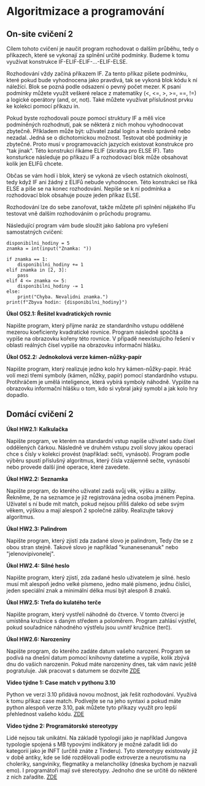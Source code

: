 # Algoritmizace a programování

## On-site cvičení 2

Cílem tohoto cvičení je naučit program rozhodovat o dalším průběhu, tedy o příkazech, které se vykonají za splnění určité podmínky. Budeme k tomu využívat konstrukce IF-ELIF-ELIF-...-ELIF-ELSE. 

Rozhodování vždy začíná příkazem IF. Za tento příkaz píšete podmínku, které pokud bude vyhodnocena jako pravdivá, tak se vykoná blok kódu k ní náležící. Blok se pozná podle odsazení o pevný počet mezer. K psaní podmínky můžete využít veškeré relace z matematiky (<, <=, >, >=, ==, !=) a logické operátory (and, or, not). Také můžete využívat příslušnost prvku ke kolekci pomocí příkazu in.

Pokud byste rozhodovali pouze pomocí struktury IF a měli více podmíněných rozhodnutí, pak se některá z nich mohou vyhodnocovat zbytečně. Příkladem může být: uživatel zadal login a heslo správně nebo nezadal. Jedná se o dichotomickou možnost. Testovat obě podmínky je zbytečné. Proto musí v programovacích jazycích existovat konstrukce pro "tak jinak". Této konstrukci říkáme ELIF (zkratka pro ELSE IF). Tato konsturkce následuje po příkazu IF a rozhodovací blok může obsahovat kolik jen ELIFů chcete. 

Občas se vám hodí i blok, který se vykoná ze všech ostatních okolností, tedy když IF ani žádný z ELIFů nebude vyhodnocen. Této konstrukci se říká ELSE a píše se na konec rozhodování. Nepíše se k ní podmínka a rozhodovací blok obsahuje pouze jeden příkaz ELSE.

Rozhodování lze do sebe zanořovat, takže můžete při splnění nějakého IFu testovat vně dalším rozhodováním o průchodu programu. 

Následující program vám bude sloužit jako šablona pro vyřešení samostatných cvičení:
```
disponibilni_hodiny = 5
znamka = int(input("Znamka: "))

if znamka == 1:
    disponibilni_hodiny += 1
elif znamka in [2, 3]:
    pass
elif 4 <= znamka <= 5:
    disponibilni_hodiny -= 1
else:
    print("Chyba. Nevalidni znamka.")
print(f"Zbyva hodin: {disponibilni_hodiny}")
```


**Úkol OS2.1: Řešitel kvadratických rovnic**

Napište program, který přijme naráz ze standardního vstupu oddělené mezerou koeficienty kvadratické rovnice. Program následně spočítá a vypíše na obrazovku kořeny této rovnice. V případě neexistujícího řešení v oblasti reálných čísel vypíše na obrazovku informační hlášku.

**Úkol OS2.2: Jednokolová verze kámen-nůžky-papír**

Napište program, který realizuje jedno kolo hry kámen-nůžky-papír. Hráč volí mezi třemi symboly (kámen, nůžky, papír) pomocí standardního vstupu. Protihráčem je umělá inteligence, která vybírá symboly náhodně. Vypište na obrazovku informační hlášku o tom, kdo si vybral jaký symobl a jak kolo hry dopadlo.

## Domácí cvičení 2

**Úkol HW2.1: Kalkulačka**

Napište program, ve kterém na standardní vstup napíše uživatel sadu čísel oddělených čárkou. Následně ve druhém vstupu zvolí slovy jakou operaci chce s čísly v kolekci provést (například: sečti, vynásob). Program podle výběru spustí příslušný algoritmus, který čísla vzájemně sečte, vynásobí nebo provede další jiné operace, které zavedete.

**Úkol HW2.2: Seznamka**

Napište program, do kterého uživatel zadá svůj věk, výšku a záliby. Řekněme, že na seznamce je již registrována jedna osoba jménem Pepina. Uživatel s ní bude mít match, pokud nejsou příliš daleko od sebe svým věkem, výškou a mají alespoň 2 společné záliby. Realizujte takový algoritmus.

**Úkol HW2.3: Palindrom**

Napište program, který zjistí zda zadané slovo je palindrom, Tedy čte se z obou stran stejně. Takové slovo je například "kunanesenanuk" nebo "jelenovipivonelej".

**Úkol HW2.4: Silné heslo**

Napište program, který zjistí, zda zadané heslo uživatelem je silné. heslo musí mít alespoň jedno velké písmeno, jedno malé písmeno, jednu číslici, jeden speciální znak a minimální délka musí být alespoň 8 znaků.

**Úkol HW2.5: Trefa do kulatého terče**

Napište program, který vystřelí náhodně do čtverce. V tomto čtverci je umístěna kružnice s daným středem a poloměrem. Program zahlásí výstřel, pokud souřadnice náhodného výstřelu jsou uvnitř kružnice (terč).

**Úkol HW2.6: Narozeniny**

Napište program, do kterého zadáte datum vašeho narození. Program se podívá na dnešní datum pomocí knihovny datetime a vypíše, kolik zbývá dnu do vašich narozenin. Pokud máte narozeniny dnes, tak vám navíc ještě pogratuluje. Jak pracovat s datumem se dozvíte [ZDE](https://www.w3schools.com/python/python_datetime.asp)

**Video týdne 1: Case match v pythonu 3.10**

Python ve verzi 3.10 přidává novou možnost, jak řešit rozhodování. Využívá k tomu příkaz case match. Podívejte se na jeho syntaxi a pokud máte python alespoň verze 3.10, pak můžete tyto příkazy využít pro lepší přehlednost vašeho kódu. [ZDE](https://www.youtube.com/watch?v=-79HGfWmH_w)

**Video týdne 2: Programátorské stereotypy**

Lidé nejsou tak unikátní. Na základě typologií jako je například Jungova typologie spojená s MB typovými indikátory je možné zařadit lidi do kategorií jako je INFT (určitě znáte z Tinderu). Tyto stereotypy existovaly již v době antiky, kde se lidé rozdělovali podle extroverze a neurotismu na choleriky, sangviniky, flegmatiky a melancholiky (dneska bychom je nazvali emo). I programátoři mají své stereotypy. Jednoho dne se určitě do některé z nich zařadíte. [ZDE](https://www.youtube.com/watch?v=_k-F-MMvQV4)
